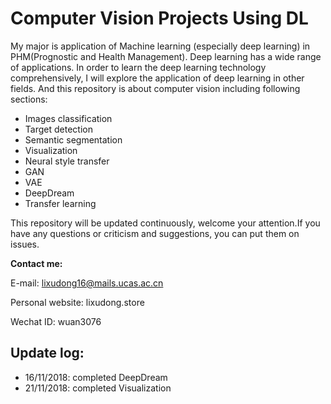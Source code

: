 # Computer Vision Projects Using DL

My major is application of Machine learning (especially deep learning) in PHM(Prognostic and Health Management). Deep learning has a wide range of applications. In order to learn the deep learning technology comprehensively, I will explore the application of deep learning in other fields. And this repository is about computer vision including following sections:

- Images classification
- Target detection
- Semantic segmentation
- Visualization
- Neural style transfer
- GAN
- VAE
- DeepDream
- Transfer learning

This repository will be updated continuously, welcome your attention.If you have any questions or criticism and suggestions, you can put them on issues. 

**Contact me:**

E-mail: lixudong16@mails.ucas.ac.cn

Personal website: lixudong.store

Wechat ID: wuan3076

## Update log:
- 16/11/2018: completed DeepDream
- 21/11/2018: completed Visualization
